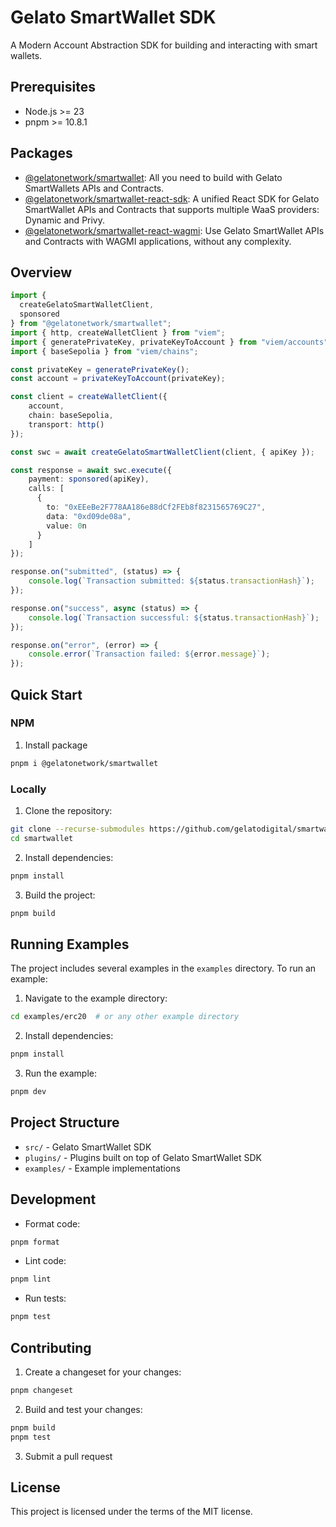 # Gelato SmartWallet SDK

A Modern Account Abstraction SDK for building and interacting with smart wallets.

## Prerequisites

- Node.js >= 23
- pnpm >= 10.8.1

## Packages

- [@gelatonetwork/smartwallet](./src/): All you need to build with Gelato SmartWallets APIs and Contracts.
- [@gelatonetwork/smartwallet-react-sdk](./plugins/react/sdk/): A unified React SDK for Gelato SmartWallet APIs and Contracts that supports multiple WaaS providers: Dynamic and Privy.
- [@gelatonetwork/smartwallet-react-wagmi](./plugins/react/wagmi/): Use Gelato SmartWallet APIs and Contracts with WAGMI applications, without any complexity.


## Overview

```ts
import {
  createGelatoSmartWalletClient,
  sponsored
} from "@gelatonetwork/smartwallet";
import { http, createWalletClient } from "viem";
import { generatePrivateKey, privateKeyToAccount } from "viem/accounts";
import { baseSepolia } from "viem/chains";

const privateKey = generatePrivateKey();
const account = privateKeyToAccount(privateKey);

const client = createWalletClient({
    account,
    chain: baseSepolia,
    transport: http()
});

const swc = await createGelatoSmartWalletClient(client, { apiKey });

const response = await swc.execute({
    payment: sponsored(apiKey),
    calls: [
      {
        to: "0xEEeBe2F778AA186e88dCf2FEb8f8231565769C27",
        data: "0xd09de08a",
        value: 0n
      }
    ]
});

response.on("submitted", (status) => {
    console.log(`Transaction submitted: ${status.transactionHash}`);
});

response.on("success", async (status) => {
    console.log(`Transaction successful: ${status.transactionHash}`);
});

response.on("error", (error) => {
    console.error(`Transaction failed: ${error.message}`);
});
```

## Quick Start

### NPM

1. Install package
```bash
pnpm i @gelatonetwork/smartwallet
```

### Locally

1. Clone the repository:

```bash
git clone --recurse-submodules https://github.com/gelatodigital/smartwallet.git
cd smartwallet
```

2. Install dependencies:

```bash
pnpm install
```

3. Build the project:

```bash
pnpm build
```

## Running Examples

The project includes several examples in the `examples` directory. To run an example:

1. Navigate to the example directory:

```bash
cd examples/erc20  # or any other example directory
```

2. Install dependencies:

```bash
pnpm install
```

3. Run the example:

```bash
pnpm dev
```

## Project Structure

- `src/` - Gelato SmartWallet SDK
- `plugins/` - Plugins built on top of Gelato SmartWallet SDK
- `examples/` - Example implementations

## Development

- Format code:

```bash
pnpm format
```

- Lint code:

```bash
pnpm lint
```

- Run tests:

```bash
pnpm test
```

## Contributing

1. Create a changeset for your changes:

```bash
pnpm changeset
```

2. Build and test your changes:

```bash
pnpm build
pnpm test
```

3. Submit a pull request

## License

This project is licensed under the terms of the MIT license.
